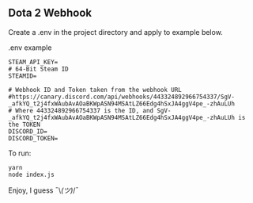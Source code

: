## Dota 2 Webhook
Create a .env in the project directory and apply to example below.

.env example
```
STEAM_API_KEY=
# 64-Bit Steam ID
STEAMID=

# Webhook ID and Token taken from the webhook URL
#https://canary.discord.com/api/webhooks/443324892966754337/SgV-_afkYQ_t2j4fxWAubAvAOaBKWpASN94MSAtLZ66Edg4hSxJA4ggV4pe_-zhAuLUh
# Where 443324892966754337 is the ID, and SgV-_afkYQ_t2j4fxWAubAvAOaBKWpASN94MSAtLZ66Edg4hSxJA4ggV4pe_-zhAuLUh is the TOKEN
DISCORD_ID=
DISCORD_TOKEN=
```

To run:
```cli
yarn
node index.js
```

Enjoy, I guess ¯\\_(ツ)_/¯